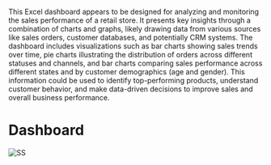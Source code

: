 This Excel dashboard appears to be designed for analyzing and monitoring the sales performance of a retail store. It presents key insights through a combination of charts and graphs, likely drawing data from various sources like sales orders, customer databases, and potentially CRM systems. The dashboard includes visualizations such as bar charts showing sales trends over time, pie charts illustrating the distribution of orders across different statuses and channels, and bar charts comparing sales performance across different states and by customer demographics (age and gender). This information could be used to identify top-performing products, understand customer behavior, and make data-driven decisions to improve sales and overall business performance.

# Dashboard

![SS](https://github.com/user-attachments/assets/3ccb2e02-9f4e-49d1-9007-62d459c2cfce)
